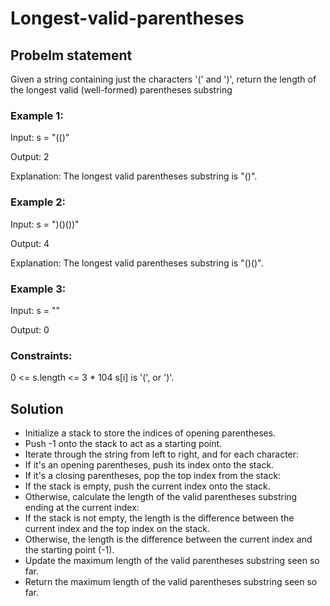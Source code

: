 # Longest-valid-parentheses
## Probelm statement
Given a string containing just the characters '(' and ')', return the length of the longest valid (well-formed) parentheses 
substring

### Example 1:

Input: s = "(()"

Output: 2

Explanation: The longest valid parentheses substring is "()".
### Example 2:

Input: s = ")()())"

Output: 4

Explanation: The longest valid parentheses substring is "()()".
### Example 3:

Input: s = ""

Output: 0
 

### Constraints:

0 <= s.length <= 3 * 104
s[i] is '(', or ')'.
## Solution 
- Initialize a stack to store the indices of opening parentheses.
- Push -1 onto the stack to act as a starting point.
- Iterate through the string from left to right, and for each character:
- If it's an opening parentheses, push its index onto the stack.
- If it's a closing parentheses, pop the top index from the stack:
- If the stack is empty, push the current index onto the stack.
- Otherwise, calculate the length of the valid parentheses substring ending at the current index:
- If the stack is not empty, the length is the difference between the current index and the top index on the stack.
- Otherwise, the length is the difference between the current index and the starting point (-1).
- Update the maximum length of the valid parentheses substring seen so far.
- Return the maximum length of the valid parentheses substring seen so far.
